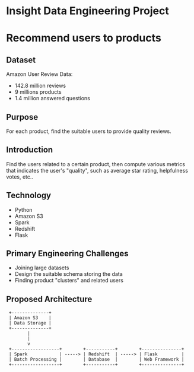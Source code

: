 # Insight Data Engineering Project
# Recommend users to products

## Dataset

Amazon User Review Data:
* 142.8 million reviews
* 9 millions products
* 1.4 million answered questions


## Purpose
For each product, find the suitable users to provide quality reviews.


## Introduction
Find the users related to a certain product, then compute various metrics that indicates the user's "quality", such as average star rating, helpfulness votes, etc..


## Technology
* Python
* Amazon S3
* Spark
* Redshift
* Flask


## Primary Engineering Challenges
* Joining large datasets
* Design the suitable schema storing the data
* Finding product "clusters" and related users


## Proposed Architecture
```
 +--------------+
 | Amazon S3    |
 | Data Storage |
 +--------------+
        |
        |
        v
 +------------------+        +-----------+        +---------------+
 | Spark            | -----> | Redshift  | -----> | Flask         |
 | Batch Processing |        | Database  |        | Web Framework |
 +------------------+        +-----------+        +---------------+
```